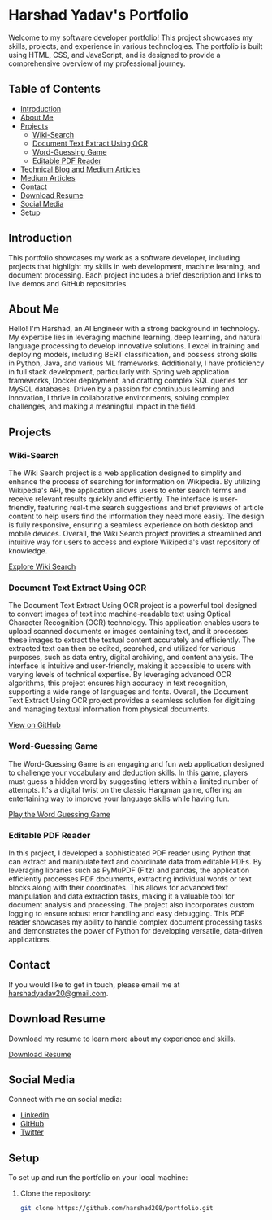 # Harshad Yadav's Portfolio

Welcome to my software developer portfolio! This project showcases my skills, projects, and experience in various technologies. The portfolio is built using HTML, CSS, and JavaScript, and is designed to provide a comprehensive overview of my professional journey.

## Table of Contents

- [Introduction](#introduction)
- [About Me](#about-me)
- [Projects](#projects)
  - [Wiki-Search](#wiki-search)
  - [Document Text Extract Using OCR](#document-text-extract-using-ocr)
  - [Word-Guessing Game](#word-guessing-game)
  - [Editable PDF Reader](#editable-pdf-reader)
- [Technical Blog and Medium Articles](#tech-and-medium-articles)
- [Medium Articles](#medium-articles)
- [Contact](#contact)
- [Download Resume](#download-resume)
- [Social Media](#social-media)
- [Setup](#setup)

## Introduction

This portfolio showcases my work as a software developer, including projects that highlight my skills in web development, machine learning, and document processing. Each project includes a brief description and links to live demos and GitHub repositories.

## About Me

Hello! I'm Harshad, an AI Engineer with a strong background in technology. My expertise lies in leveraging machine learning, deep learning, and natural language processing to develop innovative solutions. I excel in training and deploying models, including BERT classification, and possess strong skills in Python, Java, and various ML frameworks. Additionally, I have proficiency in full stack development, particularly with Spring web application frameworks, Docker deployment, and crafting complex SQL queries for MySQL databases. Driven by a passion for continuous learning and innovation, I thrive in collaborative environments, solving complex challenges, and making a meaningful impact in the field.

## Projects

### Wiki-Search

The Wiki Search project is a web application designed to simplify and enhance the process of searching for information on Wikipedia. By utilizing Wikipedia's API, the application allows users to enter search terms and receive relevant results quickly and efficiently. The interface is user-friendly, featuring real-time search suggestions and brief previews of article content to help users find the information they need more easily. The design is fully responsive, ensuring a seamless experience on both desktop and mobile devices. Overall, the Wiki Search project provides a streamlined and intuitive way for users to access and explore Wikipedia's vast repository of knowledge.

[Explore Wiki Search](https://wikipedia-search-engine-208.netlify.app)

### Document Text Extract Using OCR

The Document Text Extract Using OCR project is a powerful tool designed to convert images of text into machine-readable text using Optical Character Recognition (OCR) technology. This application enables users to upload scanned documents or images containing text, and it processes these images to extract the textual content accurately and efficiently. The extracted text can then be edited, searched, and utilized for various purposes, such as data entry, digital archiving, and content analysis. The interface is intuitive and user-friendly, making it accessible to users with varying levels of technical expertise. By leveraging advanced OCR algorithms, this project ensures high accuracy in text recognition, supporting a wide range of languages and fonts. Overall, the Document Text Extract Using OCR project provides a seamless solution for digitizing and managing textual information from physical documents.

[View on GitHub](https://github.com/harshad208/document_text_extractor)

### Word-Guessing Game

The Word-Guessing Game is an engaging and fun web application designed to challenge your vocabulary and deduction skills. In this game, players must guess a hidden word by suggesting letters within a limited number of attempts. It's a digital twist on the classic Hangman game, offering an entertaining way to improve your language skills while having fun.

[Play the Word Guessing Game](https://splendorous-ganache-81f4e8.netlify.app)

### Editable PDF Reader

In this project, I developed a sophisticated PDF reader using Python that can extract and manipulate text and coordinate data from editable PDFs. By leveraging libraries such as PyMuPDF (Fitz) and pandas, the application efficiently processes PDF documents, extracting individual words or text blocks along with their coordinates. This allows for advanced text manipulation and data extraction tasks, making it a valuable tool for document analysis and processing. The project also incorporates custom logging to ensure robust error handling and easy debugging. This PDF reader showcases my ability to handle complex document processing tasks and demonstrates the power of Python for developing versatile, data-driven applications.

## Contact

If you would like to get in touch, please email me at [harshadyadav20@gmail.com](mailto:harshadyadav20@gmail.com).

## Download Resume

Download my resume to learn more about my experience and skills.

[Download Resume](./resume/Resume.pdf)

## Social Media

Connect with me on social media:

- [LinkedIn](https://in.linkedin.com/in/harshad-yadav-208)
- [GitHub](https://github.com/harshad208/)
- [Twitter](#)

## Setup

To set up and run the portfolio on your local machine:

1. Clone the repository:
   ```bash
   git clone https://github.com/harshad208/portfolio.git
